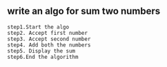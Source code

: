 ## write an algo for sum two numbers
```
step1.Start the algo 
step2. Accept first number
step3. Accept second number
step4. Add both the numbers
step5. Display the sum
step6.End the algorithm
```